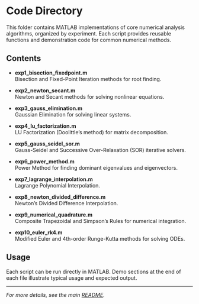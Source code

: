 # Code Directory

This folder contains MATLAB implementations of core numerical analysis algorithms, organized by experiment. Each script provides reusable functions and demonstration code for common numerical methods.

## Contents

- **exp1_bisection_fixedpoint.m**  
  Bisection and Fixed-Point Iteration methods for root finding.

- **exp2_newton_secant.m**  
  Newton and Secant methods for solving nonlinear equations.

- **exp3_gauss_elimination.m**  
  Gaussian Elimination for solving linear systems.

- **exp4_lu_factorization.m**  
  LU Factorization (Doolittle’s method) for matrix decomposition.

- **exp5_gauss_seidel_sor.m**  
  Gauss-Seidel and Successive Over-Relaxation (SOR) iterative solvers.

- **exp6_power_method.m**  
  Power Method for finding dominant eigenvalues and eigenvectors.

- **exp7_lagrange_interpolation.m**  
  Lagrange Polynomial Interpolation.

- **exp8_newton_divided_difference.m**  
  Newton’s Divided Difference Interpolation.

- **exp9_numerical_quadrature.m**  
  Composite Trapezoidal and Simpson’s Rules for numerical integration.

- **exp10_euler_rk4.m**  
  Modified Euler and 4th-order Runge-Kutta methods for solving ODEs.

## Usage

Each script can be run directly in MATLAB. Demo sections at the end of each file illustrate typical usage and expected output.

---

*For more details, see the main [README](../README.md).*